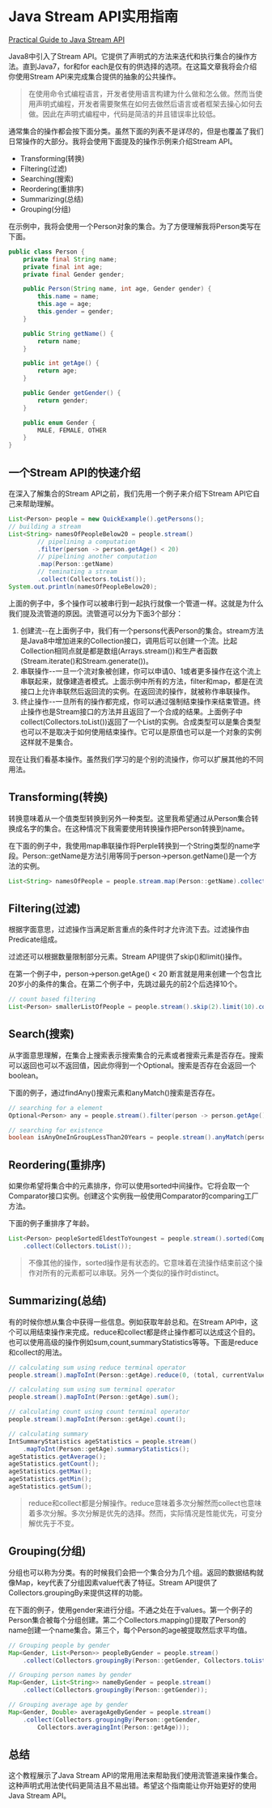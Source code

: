 # Java Stream API实用指南

[Practical Guide to Java Stream API](https://link.medium.com/2jnxYA7uSY)

Java8中引入了Stream API。它提供了声明式的方法来迭代和执行集合的操作方法。直到Java7，for和for each是仅有的供选择的选项。在这篇文章我将会介绍你使用Stream API来完成集合提供的抽象的公共操作。

> 在使用命令式编程语言，开发者使用语言构建为什么做和怎么做。然而当使用声明式编程，开发者需要聚焦在如何去做然后语言或者框架去操心如何去做。因此在声明式编程中，代码是简洁的并且错误率比较低。

通常集合的操作都会按下面分类。虽然下面的列表不是详尽的，但是也覆盖了我们日常操作的大部分。我将会使用下面提及的操作示例来介绍Stream API。

- Transforming(转换)
- Filtering(过滤)
- Searching(搜索)
- Reordering(重排序)
- Summarizing(总结)
- Grouping(分组)

在示例中，我将会使用一个Person对象的集合。为了方便理解我将Person类写在下面。

```java
public class Person {
    private final String name;
    private final int age;
    private final Gender gender;

    public Person(String name, int age, Gender gender) {
        this.name = name;
        this.age = age;
        this.gender = gender;
    }

    public String getName() {
        return name;
    }

    public int getAge() {
        return age;
    }

    public Gender getGender() {
        return gender;
    }

    public enum Gender {
        MALE, FEMALE, OTHER
    }
}
```

## 一个Stream API的快速介绍

在深入了解集合的Stream API之前，我们先用一个例子来介绍下Stream API它自己来帮助理解。

```java
List<Person> people = new QuickExample().getPersons();
// building a stream
List<String> namesOfPeopleBelow20 = people.stream()
        // pipelining a computation
        .filter(person -> person.getAge() < 20)
        // pipelining another computation
        .map(Person::getName)
        // teminating a stream
        .collect(Collectors.toList());
System.out.println(namesOfPeopleBelow20);
```

上面的例子中，多个操作可以被串行到一起执行就像一个管道一样。这就是为什么我们提及流管道的原因。流管道可以分为下面3个部分：

1. 创建流--在上面例子中，我们有一个persons代表Person的集合。stream方法是Java8中增加进来的Collection接口，调用后可以创建一个流。比起Collection相同点就是都是数组(Arrays.stream())和生产者函数(Stream.iterate()和Stream.generate())。
2. 串联操作--一旦一个流对象被创建，你可以申请0、1或者更多操作在这个流上串联起来，就像建造者模式。上面示例中所有的方法，filter和map，都是在流接口上允许串联然后返回流的实例。在返回流的操作，就被称作串联操作。
3. 终止操作--一旦所有的操作都完成，你可以通过强制结束操作来结束管道。终止操作也是Stream接口的方法并且返回了一个合成的结果。上面例子中collect(Collectors.toList())返回了一个List的实例。合成类型可以是集合类型也可以不是取决于如何使用结束操作。它可以是原值也可以是一个对象的实例这样就不是集合。

现在让我们看基本操作。虽然我们学习的是个别的流操作，你可以扩展其他的不同用法。

## Transforming(转换)

转换意味着从一个值类型转换到另外一种类型。这里我希望通过从Person集合转换成名字的集合。在这种情况下我需要使用转换操作把Person转换到name。

在下面的例子中，我使用map串联操作将Perple转换到一个String类型的name字段。Person::getName是方法引用等同于person->person.getName()是一个方法的实例。

```java
List<String> namesOfPeople = people.stream.map(Person::getName).collect(Collectors.toList());
```

## Filtering(过滤)

根据字面意思，过滤操作当满足断言重点的条件时才允许流下去。过滤操作由Predicate组成。

过滤还可以根据数量限制部分元素。Stream API提供了skip()和limit()操作。

在第一个例子中，person->person.getAge() < 20 断言就是用来创建一个包含比20岁小的条件的集合。在第二个例子中，先跳过最先的前2个后选择10个。

```java
// count based filtering
List<Person> smallerListOfPeople = people.stream().skip(2).limit(10).collect(Collectors.toList());
```

## Search(搜索)

从字面意思理解，在集合上搜索表示搜索集合的元素或者搜索元素是否存在。搜索可以返回也可以不返回值，因此你得到一个Optional。搜索是否存在会返回一个boolean。

下面的例子，通过findAny()搜索元素和anyMatch()搜索是否存在。

```java
// searching for a element
Optional<Person> any = people.stream().filter(person -> person.getAge() < 20).findAny();

// searching for existence
boolean isAnyOneInGroupLessThan20Years = people.stream().anyMatch(person -> person.getAge() < 20);
```

## Reordering(重排序)

如果你希望将集合中的元素排序，你可以使用sorted中间操作。它将会取一个Comparator接口实例。创建这个实例我一般使用Comparator的comparing工厂方法。

下面的例子重排序了年龄。

```java
List<Person> peopleSortedEldestToYoungest = people.stream().sorted(Compator.comparing(Person::getAge).reversed())
    .collect(Collectors.toList());
```

> 不像其他的操作，sorted操作是有状态的。它意味着在流操作结束前这个操作对所有的元素都可以串联。另外一个类似的操作时distinct。

## Summarizing(总结)

有的时候你想从集合中获得一些信息。例如获取年龄总和。在Stream API中，这个可以用结束操作来完成。reduce和collect都是终止操作都可以达成这个目的。也可以使用高级的操作例如sum,count,summaryStatistics等等。下面是reduce和collect的用法。

```java
// calculating sum using reduce terminal operator
people.stream().mapToInt(Person::getAge).reduce(0, (total, currentValue) -> total + currentValue);

// calculating sum using sum terminal operator
people.stream().mapToInt(Person::getAge).sum();

// calculating count using count terminal operator
people.stream().mapToInt(Person::getAge).count();

// calculating summary
IntSummaryStatistics ageStatistics = people.stream()
    .mapToInt(Person::getAge).summaryStatistics();
ageStatistics.getAverage();
ageStatistics.getCount();
ageStatistics.getMax();
ageStatistics.getMin();
ageStatistics.getSum();
```

> reduce和collect都是分解操作。reduce意味着多次分解然而collect也意味着多次分解。多次分解是优先的选择。然而，实际情况是性能优先，可变分解优先于不变。

## Grouping(分组)

分组也可以称为分类。有的时候我们会把一个集合分为几个组。返回的数据结构就像Map，key代表了分组因素value代表了特征。Stream API提供了Collectors.groupingBy来提供这样的功能。

在下面的例子，使用gender来进行分组。不通之处在于values。第一个例子的Person集合被每个分组创建。第二个Collectors.mapping()提取了Person的name创建一个name集合。第三个，每个Person的age被提取然后求平均值。

```java
// Grouping people by gender
Map<Gender, List<Person>> peopleByGender = people.stream()
    .collect(Collectors.groupingBy(Person::getGender, Collectors.toList()));

// Grouping person names by gender
Map<Gender, List<String>> nameByGender = people.stream()
    .collect(Collectors.groupingBy(Person::getGender));

// Grouping average age by gender
Map<Gender, Double> averageAgeByGender = people.stream()
    .collect(Collectors.groupingBy(Person::getGender,
        Collectors.averagingInt(Person::getAge)));
```

## 总结

这个教程展示了Java Stream API的常用用法来帮助我们使用流管道来操作集合。这种声明式用法使代码更简洁且不易出错。希望这个指南能让你开始更好的使用Java Stream API。
